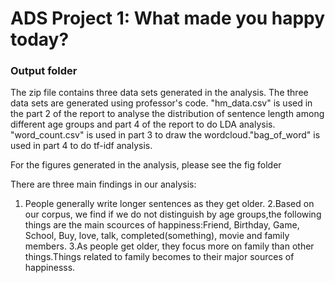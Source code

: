 # ADS Project 1: What made you happy today?
### Output folder

The zip file contains three data sets generated in the analysis. The three data sets are generated using professor's code. "hm_data.csv" is used in the part 2 of the report to analyse the distribution of sentence length among different age groups and part 4 of the report to do LDA analysis. "word_count.csv" is used in part 3 to draw the wordcloud."bag_of_word" is used in part 4 to do tf-idf analysis.

For the figures generated in the analysis, please see the fig folder

There are three main findings in our analysis:
1. People generally write longer sentences as they get older. 2.Based on our corpus, we find if we do not distinguish by age groups,the following things are the main scources of happiness:Friend, Birthday, Game, School, Buy, love, talk, completed(something), movie and family members. 3.As people get older, they focus more on family than other things.Things related to family becomes to their major sources of happinesss.

